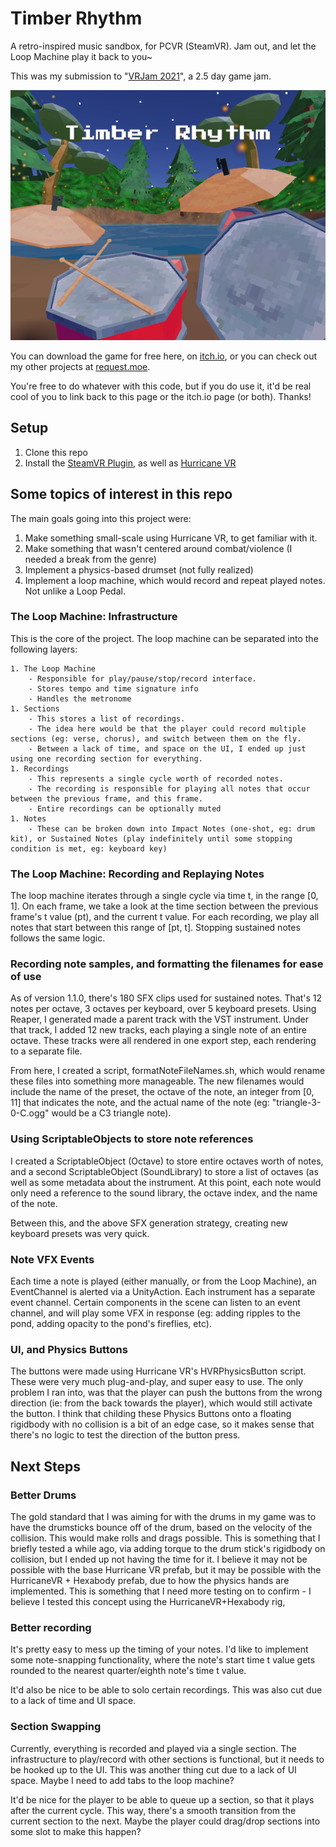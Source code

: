 # Timber Rhythm

A retro-inspired music sandbox, for PCVR (SteamVR). Jam out, and let the Loop Machine play it back to you~

This was my submission to "[VRJam 2021](https://itch.io/jam/vr-jam-2021)", a 2.5 day game jam.

<p align="center">
    <img src="./readmeContents/cover-image.png">
</p>

You can download the game for free here, on [itch.io](https://request.itch.io/timber-rhythm), or you can check out my other projects at [request.moe](https://request.moe).

You're free to do whatever with this code, but if you do use it, it'd be real cool of you to link back to this page or the itch.io page (or both). Thanks!


## Setup

  1. Clone this repo
  2. Install the [SteamVR Plugin](https://assetstore.unity.com/packages/tools/integration/steamvr-plugin-32647), as well as [Hurricane VR](https://assetstore.unity.com/packages/tools/physics/hurricane-vr-physics-interaction-toolkit-177300)


## Some topics of interest in this repo

The main goals going into this project were:

  1. Make something small-scale using Hurricane VR, to get familiar with it. 
  1. Make something that wasn't centered around combat/violence (I needed a break from the genre)
  1. Implement a physics-based drumset (not fully realized)
  1. Implement a loop machine, which would record and repeat played notes. Not unlike a Loop Pedal.

### The Loop Machine: Infrastructure

This is the core of the project. The loop machine can be separated into the following layers:

	1. The Loop Machine
		- Responsible for play/pause/stop/record interface.
		- Stores tempo and time signature info
		- Handles the metronome
	1. Sections
		- This stores a list of recordings.
		- The idea here would be that the player could record multiple sections (eg: verse, chorus), and switch between them on the fly.
		- Between a lack of time, and space on the UI, I ended up just using one recording section for everything.
	1. Recordings
		- This represents a single cycle worth of recorded notes.
		- The recording is responsible for playing all notes that occur between the previous frame, and this frame.
		- Entire recordings can be optionally muted
	1. Notes
		- These can be broken down into Impact Notes (one-shot, eg: drum kit), or Sustained Notes (play indefinitely until some stopping condition is met, eg: keyboard key)


### The Loop Machine: Recording and Replaying Notes

The loop machine iterates through a single cycle via time t, in the range [0, 1]. On each frame, we take a look at the time section between the previous frame's t value (pt), and the current t value. For each recording, we play all notes that start between this range of [pt, t]. Stopping sustained notes follows the same logic.


### Recording note samples, and formatting the filenames for ease of use

As of version 1.1.0, there's 180 SFX clips used for sustained notes. That's 12 notes per octave, 3 octaves per keyboard, over 5 keyboard presets. Using Reaper, I generated made a parent track with the VST instrument. Under that track, I added 12 new tracks, each playing a single note of an entire octave. These tracks were all rendered in one export step, each rendering to a separate file.

From here, I created a script, formatNoteFileNames.sh, which would rename these files into something more manageable. The new filenames would include the name of the preset, the octave of the note, an integer from [0, 11] that indicates the note, and the actual name of the note (eg: "triangle-3-0-C.ogg" would be a C3 triangle note).

### Using ScriptableObjects to store note references

I created a ScriptableObject (Octave) to store entire octaves worth of notes, and a second ScriptableObject (SoundLibrary) to store a list of octaves (as well as some metadata about the instrument. At this point, each note would only need a reference to the sound library, the octave index, and the name of the note. 

Between this, and the above SFX generation strategy, creating new keyboard presets was very quick.

### Note VFX Events

Each time a note is played (either manually, or from the Loop Machine), an EventChannel is alerted via a UnityAction. Each instrument has a separate event channel. Certain components in the scene can listen to an event channel, and will play some VFX in response (eg: adding ripples to the pond, adding opacity to the pond's fireflies, etc). 

### UI, and Physics Buttons

The buttons were made using Hurricane VR's HVRPhysicsButton script. These were very much plug-and-play, and super easy to use. The only problem I ran into, was that the player can push the buttons from the wrong direction (ie: from the back towards the player), which would still activate the button. I think that childing these Physics Buttons onto a floating rigidbody with no collision is a bit of an edge case, so it makes sense that there's no logic to test the direction of the button press.

## Next Steps 

### Better Drums 

The gold standard that I was aiming for with the drums in my game was to have the drumsticks bounce off of the drum, based on the velocity of the collision. This would make rolls and drags possible. This is something that I briefly tested a while ago, via adding torque to the drum stick's rigidbody on collision, but I ended up not having the time for it. I believe it may not be possible with the base Hurricane VR prefab, but it may be possible with the HurricaneVR + Hexabody prefab, due to how the physics hands are implemented. This is something that I need more testing on to confirm - I believe I tested this concept using the HurricaneVR+Hexabody rig, 

### Better recording

It's pretty easy to mess up the timing of your notes. I'd like to implement some note-snapping functionality, where the note's start time t value gets rounded to the nearest quarter/eighth note's time t value.

It'd also be nice to be able to solo certain recordings. This was also cut due to a lack of time and UI space.

### Section Swapping

Currently, everything is recorded and played via a single section. The infrastructure to play/record with other sections is functional, but it needs to be hooked up to the UI. This was another thing cut due to a lack of UI space. Maybe I need to add tabs to the loop machine?

It'd be nice for the player to be able to queue up a section, so that it plays after the current cycle. This way, there's a smooth transition from the current section to the next. Maybe the player could drag/drop sections into some slot to make this happen?
